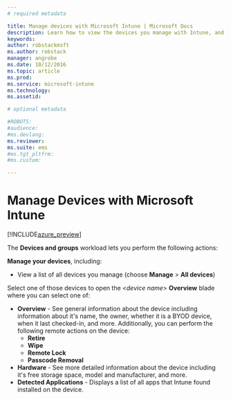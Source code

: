 ```yaml
---
# required metadata

title: Manage devices with Microsoft Intune | Microsoft Docs
description: Learn how to view the devices you manage with Intune, and perform various operations on them.
keywords:
author: robstackmsftms.author: robstack
manager: angrobe
ms.date: 10/12/2016
ms.topic: article
ms.prod:
ms.service: microsoft-intune
ms.technology:
ms.assetid: 

# optional metadata

#ROBOTS:
#audience:
#ms.devlang:
ms.reviewer: 
ms.suite: ems
#ms.tgt_pltfrm:
#ms.custom:

---
```


# Manage Devices with Microsoft Intune


[!INCLUDE[azure_preview](../includes/azure_preview.md)]

The **Devices and groups** workload lets you perform the following actions:

**Manage your devices**, including:
- View a list of all devices you manage (choose **Manage** > **All devices**)

Select one of those devices to open the <*device name*> **Overview** blade where you can select one of:



- **Overview**  - See general information about the device including information about it's name, the owner, whether it is a BYOD device, when it last checked-in, and more. Additionally, you can perform the following remote actions on the device:
	- **Retire**
	- **Wipe**
	- **Remote Lock**
	- **Passcode Removal**
- **Hardware** - See more detailed information about the device including it's free storage space, model and manufacturer, and more.
- **Detected Applications** - Displays a list of all apps that Intune found installed on the device.
